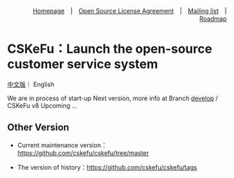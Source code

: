 <div align=right>

[Homepage](https://www.cskefu.com/)　|　[Open Source License Agreement](https://www.cskefu.com/2022/06/24/cskefu-opensource-license/)　|　[Mailing list](https://lists.cskefu.com/cgi-bin/mailman/listinfo/dev)　|　[Roadmap](https://chatopera.github.io/cskefu.roadmap/)


</div>

# CSKeFu：Launch the open-source customer service system

[中文版](README.md)｜ English

We are in process of start-up Next version, more info at Branch [develop](https://github.com/cskefu/cskefu/issues/750) / CSKeFu v8 Upcoming ...

## Other Version

* Current maintenance version：<https://github.com/cskefu/cskefu/tree/master>

* The version of history：<https://github.com/cskefu/cskefu/tags>
